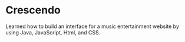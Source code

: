 # Crescendo
Learned how to build an interface for a music entertainment website by using Java, JavaScript, Html, and CSS.
